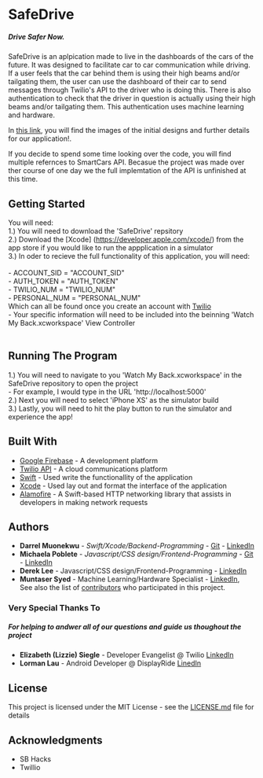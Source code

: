 # SafeDrive
##### Drive Safer Now.
SafeDrive is an aplpication made to live in the dashboards of the cars of the future. It was designed to facilitate car to car communication while driving. If a user feels that the car behind them is using their high beams and/or tailgating them, the user can use the dashboard of their car to send messages through Twilio's API to the driver who is doing this. There is also authentication to check that the driver in question is actually using their high beams and/or tailgating them. This authentication uses machine learning and hardware.

In [this link](https://devpost.com/software/safedrive-5obqky), you will find the images of the initial designs and further details for our application!.<br />

If you decide to spend some time looking over the code, you will find multiple refernces to SmartCars API. Becasue the project was made over ther course of one day we the full implemtation of the API is unfinished at this time.


## Getting Started

You will need:  
1.) You will need to download the 'SafeDrive' repsitory<br />
2.) Download the [Xcode] (https://developer.apple.com/xcode/) from the app store if you would like to run the appplication in a simulator<br />
3.) In oder to recieve the full functionality of this application, you will need: <br /><br />
    - ACCOUNT_SID = "ACCOUNT_SID"<br />
    - AUTH_TOKEN = "AUTH_TOKEN"<br />
    - TWILIO_NUM = "TWILIO_NUM"<br />
    - PERSONAL_NUM = "PERSONAL_NUM"<br />
    Which can all be found once you create an account with [Twilio](https://Twilio.com/console)<br />
    - Your specific information will need to be included into the beinning 'Watch My Back.xcworkspace' View Controller<br /><br />
    
## Running The Program<br />

1.) You will need to navigate to you 'Watch My Back.xcworkspace' in the SafeDrive repository to open the project<br />
	- For example, I would type in the URL 'http://localhost:5000'<br />
2.) Next you will need to select 'iPhone XS' as the simulator build<br />
3.) Lastly, you will need to hit the play button to run the simulator and experience the app!<br />

## Built With

* [Google Firebase](https://firebase.google.com/) - A development platform 
* [Twilio API](https://Twilio.com/console) - A  cloud communications platform
* [Swift](https://swift.org/blog/swift-4-0-released/) - Used write the functionallity of the application
* [Xcode](https://developer.apple.com/xcode/) - Used lay out and format the interface of the application
* [Alamofire](https://github.com/Alamofire/Alamofire) - A Swift-based HTTP networking library that assists in developers in making network requests


## Authors

* **Darrel Muonekwu** - *Swift/Xcode/Backend-Programming* - [Git](https://github.com/darrel1925) - [LinkedIn](https://www.linkedin.com/in/darrelmuonekwu/)
* **Michaela Poblete** - *Javascript/CSS design/Frontend-Programming* - [Git](https://github.com/mhpoblet?tab=repositories) - [LinkedIn](https://www.linkedin.com/in/michaela-poblete/)
* **Derek Lee** - Javascript/CSS design/Frontend-Programming - [LinkedIn](https://www.linkedin.com/in/derek-lee-tech/)
* **Muntaser Syed** - Machine Learning/Hardware Specialist - [LinkedIn](https://www.linkedin.com/in/muntasersyed/),<br />
See also the list of [contributors](https://github.com/ryanshuzzz/ottomotive/contributors) who participated in this project.

### Very Special Thanks To 
##### For helping to andwer all of our questions and guide us thoughout the project
* **Elizabeth (Lizzie) Siegle** - Developer Evangelist @ Twilio  [LinkedIn](https://www.linkedin.com/in/elsiegle/)
* **Lorman Lau** - Android Developer @ DisplayRide  [LinedIn](https://www.linkedin.com/in/lorman-lau-873b21b4/)

## License

This project is licensed under the MIT License - see the [LICENSE.md](LICENSE.md) file for details

## Acknowledgments

* SB Hacks
* Twillio


